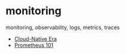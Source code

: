 # monitoring
monitoring, observability, logs, metrics, traces

- [Cloud-Native Era](/cloud-native-era)
- [Prometheus 101](/prometheus-101)
